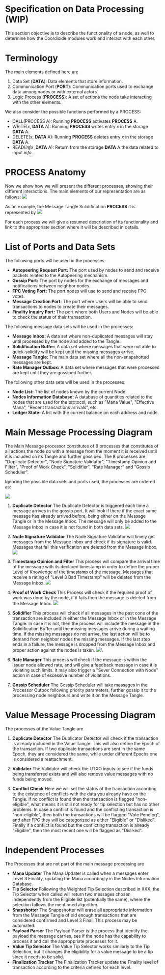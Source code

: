 # Specification on Data Processing (WIP)

This section objective is to describe the functionality of a node, as well to determine how the Coordicide modules work and interact with each other. 

# Terminology 

The main elements defined here are

1. Data Set (**DATA**): Data elements that store information.
2. Communication Port (**PORT**): Communication ports used to exchange data among nodes or with external actors.
3. Logic Process (**PROCESS**): A set of actions the node take interacting with the other elements. 



We also consider the possible functions performed by a PROCESS:

* CALL(PROCESS A): Running **PROCESS** activates  **PROCESS** A.
* WRITE($x$, **DATA** A): Running **PROCESS** writes entry $x$ in the storage **DATA** A.
* DELETE($x$, **DATA** A): Running **PROCESS** deletes entry $x$ in the storage **DATA** A.
* READ(*info* ,**DATA** A): Return from the storage **DATA** A the data related to input *info*.



# PROCESS Anatomy

Now we show how we will present the different processes, showing their different interactions. The main elements of our representation are as follows:
![](https://i.imgur.com/WuHlwWl.png)

As an example, the Message Tangle Solidification **PROCESS** it is represented by
![](https://i.imgur.com/YSjdBOP.png)

For each process we will give a resumed description of its functionality and link to the appropriate section where it will be described in details.

# List of Ports and Data Sets

The following ports will be used in the processes:

* **Autopeering Request Port:** The port used by nodes to send and receive packets related to the Autopeering mechanism. 
* **Gossip Port:** The port by nodes for the exchange of messages and notifications between neighbor nodes.
* **FPC Voting Port:** The port nodes will use to send and receive FPC votes.
* **Message Creation Port:** The port where Users will be able to send transactions to nodes to create their messages. 
* **Finality Inquiry Port:** The port where both Users and Nodes will be able to check the status of their transaction. 

The following message data sets will be used in the processes:
* **Message Inbox:** A data set where non-duplicated messages will stay until processed by the node and added to the Tangle. 
* **Solidification Buffer:** A data set where messages that were not able to quick-solidify will be kept until the missing messages arrive.
* **Message Tangle:** The main data set where all the non-snapshotted messages are kept. 
* **Rate Manager Outbox:** A data set where messages that were processed are kept until they are gossiped further. 

The following other data sets will be used in the processes:
* **Node List:** The list of nodes known by the current Node. 
* **Nodes Information Database:** A database of quantities related to the nodes that are used for the protocol, such as "Mana Value", "Effective Mana", "Recent transactions arrivals", etc. 
* **Ledger State:** A list with the current balance on each address and node. 


# Main Message Processing Diagram 

The Main Message processor constitutes of 8 processes that constitutes of all actions the node do with a message from the moment it is received until it is included on its Tangle and further gossiped. The 8 processes are: "Duplicate Detector", "Node Signature Validator", "Timestamp Opinion and Filter", "Proof of Work Check", "Solidifier", "Rate Manager" and "Gossip Scheduler".

Ignoring the possible data sets and ports used, the processes are ordered as:

![](https://i.imgur.com/xFjNlFd.png)


1. **Duplicate Detector**
The Duplicate Detector is triggered each time a message arrives in the gossip port. It will look if there if the exact same message has already arrived before, being either on the Message Tangle or in the Message Inbox. The message will only be added to the Message Inbox in case it is not found in both data sets.
![](https://i.imgur.com/5Ke3jId.png)

2. **Node Signature Validator**
The Node Signature Validator will timely get messages from the Message Inbox and check if its signature is valid. Messages that fail this verification are deleted from the Message Inbox.
![](https://i.imgur.com/mOrfhqz.png)

3. **Timestamp Opinion and Filter**
This process will compare the arrival time of the message with its declared timestamp in order to define the proper Level of Knowledge of the timestamp of the message. Messages that receive a rating of "Level 3 Bad Timestamp" will be deleted from the Message Inbox. 
![](https://i.imgur.com/lVa7H5L.png)

4. **Proof of Work Check**
This Process will check if the required proof of work was done by the node, if it fails then the message is deleted from the Message Inbox.
![](https://i.imgur.com/sn7UJFD.png)

5. **Solidifier**
This process will check if all messages in the past cone of the transaction are included in either the Message Inbox or in the Message Tangle. In case it is not, then the process will include the message in the Solidification Buffer until the missing messages arrive during a waiting time. If the missing messages do not arrive, the last action will be to demand from neighbor nodes the missing messages. If the last step ends in a failure, the message is dropped from the Message Inbox and proper action against the nodes is taken. 
![](https://i.imgur.com/YSjdBOP.png)\

6. **Rate Manager**
This process will check if the message is within the issuer node allowed rate, and will give a feedback message in case it is violating such limits. It may also trigger a "Sever Connection with Node" action in case of excessive number of violations.

8. **Gossip Scheduler**
The Gossip Scheduler will take messages in the Processor Outbox following priority parameters, further gossip it to the processing node neighbours and write it on the Message Tangle. 



# Value Message Processing Diagram 

The processes of the Value Tangle are 

1. **Duplicate Detector**
The Duplicator Detector will check if the transaction is already included in the Value Tangle. This will also define the Epoch of the transaction. If two duplicate transactions are sent in the same Epoch, they are considered the same, while under different Epochs one is considered a reattachment. 

2. **Validator**
The Validator will check the UTXO inputs to see if the funds being transferred exists and will also remove value messages with no funds being moved. 


3. **Conflict Check**
Here we will set the status of the transaction according to the existence of conflicts with the data you already have on the Tangle. If no conflict is found then the transaction is flagged "non-eligible", what means it is still not ready for tip selection but has no other problems. In case a conflict is found and the conflicting transaction is "non-eligible", then both the transactions will be flagged "Vote Pending", and after FPC they will be categorized as either "Eligible" or "Disliked". Finally if a conflict is found but the conflicting transaction is already "Eligible", then the most recent one will be flagged as "Disliked".


# Independent Processes

The Processes that are not part of the main message processing are

* **Mana Updater**
The Mana Updater is called when a messages enter Level 3 Finality, updating the Mana accordingly in the Nodes Information Database. 
* **Tip Selector**
Following the Weighted Tip Selection described in XXX, the Tip Selector when called will return two messages chosen independently from the Eligible list (potentially the same), where the selection follows the mentioned algorithm. 
* **Snapshotter**
The Snappshotter will erase all appropriatte information from the Message Tangle of old enough transactions that are considered confirmed and Level 3 Final. This process may be automated. 
* **Payload Parser**
The Payload Parser is the process that identify the payload the message carries, see if the node has the capability to process it and call the approppriate processes for it. 
* **Value Tip Selector**
The Value Tip Selector works similarly to the Tip Selection, but it changes the eligibility for a value message to be a tip since it needs to be solid.
* **Finalization Tracker**
The Finalization Tracker update the Finality level of transaction according to the criteria defined for each level. 



<!--stackedit_data:
eyJkaXNjdXNzaW9ucyI6eyJ1WnFsUlZyU3ViSGYxYzA4Ijp7In
RleHQiOiJUaGUgcG9ydCByZXNwb25zaWJsZSBmb3IgdGhlIHBh
Y2tldHMgbmVlZGVkIHRvIG5vZGVzIHRvIHVzZSB0aGUgQXV0b3
BlZXJpbmcgbWVj4oCmIiwic3RhcnQiOjE1MzUsImVuZCI6MTYx
Nn0sInVIcEs0akRGZG1nUVVYUXgiOnsic3RhcnQiOjI0MzAsIm
VuZCI6MjQ0NSwidGV4dCI6Im5vbi1zbmFwc2hvdHRlZCJ9LCJz
N1BuQmQ0aVpvOFByaEhTIjp7InN0YXJ0IjoyNzExLCJlbmQiOj
I3MzcsInRleHQiOiJOb2RlcyBJbmZvcm1hdGlvbiBEYXRhYmFz
ZSJ9LCJIMExjTTlYVVdXbVMwd1QwIjp7InN0YXJ0IjozMDE0LC
JlbmQiOjMyMTMsInRleHQiOiJUaGUgTWFpbiBNZXNzYWdlIHBy
b2Nlc3NvciBjb25zdGl0dXRlcyBvZiA3IHByb2Nlc3NlcyB0aG
F0IGNvbnN0aXR1dGVzIG9mIGFsbCBh4oCmIn0sImc2WkRTQjF4
dGY1UVRDMWciOnsic3RhcnQiOjMyODcsImVuZCI6MzMxNSwidG
V4dCI6IlRpbWVzdGFtcCBPcGluaW9uIGFuZCBGaWx0ZXIifSwi
ZjR0SDh6MUcxMmFmdE8weCI6eyJzdGFydCI6MzM0MiwiZW5kIj
ozMzUyLCJ0ZXh0IjoiU29saWRpZmllciJ9LCJKNXJWbTI0VW9J
ZmRBY0plIjp7InN0YXJ0IjozODU0LCJlbmQiOjM4OTAsInRleH
QiOiIhW10oaHR0cHM6Ly9pLmltZ3VyLmNvbS81S2UzaklkLnBu
ZykifSwiQ1czVTQ4S1daRVpkM04zVSI6eyJzdGFydCI6NDA4Ny
wiZW5kIjo0MTA4LCJ0ZXh0IjoiZnJvbSB0aGUgTWVzc2FnZSBJ
bmJvIn0sIk9idnNOak8waWFuY3psaWUiOnsic3RhcnQiOjQzMD
EsImVuZCI6NDMxOSwidGV4dCI6IkxldmVsIG9mIEtub3dsZWRn
ZSJ9LCJtOUptUHlwalRHRGtKN05nIjp7InN0YXJ0Ijo0NDUyLC
JlbmQiOjQ0ODcsInRleHQiOiIhW10oaHR0cHM6Ly9pLmltZ3Vy
LmNvbS9sVmE3SDVMLnBuZyJ9LCJqd0ExT3lKN3VnVm1lejR5Ij
p7InN0YXJ0Ijo0NjU3LCJlbmQiOjQ2OTMsInRleHQiOiIhW10o
aHR0cHM6Ly9pLmltZ3VyLmNvbS9zbjdVSkZELnBuZykifSwiYj
RhM2tJeVpsWlJPZFZLRiI6eyJzdGFydCI6NTE3NywiZW5kIjo1
MjQ0LCJ0ZXh0IjoiZnJvbSB0aGUgTWVzc2FnZSBJbmJveCBhbm
QgcHJvcGVyIGFjdGlvbiBhZ2FpbnN0IHRoZSBub2RlcyBpcyB0
YWtlbiJ9LCJmQWtLa1Z2U3VTUWxwclNnIjp7InN0YXJ0Ijo1ND
c4LCJlbmQiOjU1NTUsInRleHQiOiJTZXZlciBDb25uZWN0aW9u
IHdpdGggTm9kZVwiIGFjdGlvbiBpbiBjYXNlIG9mIGV4Y2Vzc2
l2ZSBudW1iZXIgb2YgdmlvbGF0aW9ucy4ifSwiNlNFQk1qZlpy
ZUNWSmFxZCI6eyJzdGFydCI6NTI5MCwiZW5kIjo1MzA0LCJ0ZX
h0IjoiKlJhdGUgTWFuYWdlcioifSwiRzFPd1p1QjNidHg1cmZx
ViI6eyJzdGFydCI6NTU2MiwiZW5kIjo1NTc4LCJ0ZXh0IjoiR2
9zc2lwIFNjaGVkdWxlciJ9LCJ0RklLdWk5eTBmNXJFcnZYIjp7
InN0YXJ0Ijo1ODA1LCJlbmQiOjU4MTIsInRleHQiOiJUaGUgcH
JvIn19LCJjb21tZW50cyI6eyIwT2MyWWZhdWl4djhTQ3JQIjp7
ImRpc2N1c3Npb25JZCI6InVacWxSVnJTdWJIZjFjMDgiLCJzdW
IiOiJnaDo1MTExMjYxOCIsInRleHQiOiJ0aGUgcG9ydCBmb3Ig
YXV0b3BlZXJpbmcgcHJvdG9jb2wvcmVxdWVzdHM/IERvbiB0IH
VuZGVyc3RhbmQgd2hhdCB0aGUgZGVjaXNpb24gb24gIHdobyB0
byBjb25uZWN0IGhhcyB0byB0byB3aXRoIHRoZSBwb3J0LiIsIm
NyZWF0ZWQiOjE1OTU0MjA5Nzc1NTR9LCIzY0FFVzJmcHR0VUZx
bzBOIjp7ImRpc2N1c3Npb25JZCI6InVacWxSVnJTdWJIZjFjMD
giLCJzdWIiOiJnaDo2ODI1MDM1MCIsInRleHQiOiJJIHRyaWVk
IHRvIGdpdmUgYSBiZXR0ZXIgd29yZGluZywgdGhlIG9sZCBvbm
Ugd2FzIGF3ZnVsLiIsImNyZWF0ZWQiOjE1OTU0NDQxMTExNDJ9
LCJ1MldQdjBOWk9UNGpST2NoIjp7ImRpc2N1c3Npb25JZCI6In
VacWxSVnJTdWJIZjFjMDgiLCJzdWIiOiJnaDo1MTExMjYxOCIs
InRleHQiOiJzbyBpdHMgdGhlIHNhbWUgcG9ydCBmb3Igc2VuZG
luZyBhbmQgcmVxdWVzdGluZy4gSWYgeWVzIHBlcmhhcHMganVz
dCBjYWxsIGlzdCBBdXRvcGVlcmluZyBQb3J0IiwiY3JlYXRlZC
I6MTU5NTUwMDU4NjEyMn0sImg2TnVCREk0cE5uNkpqREMiOnsi
ZGlzY3Vzc2lvbklkIjoidUhwSzRqREZkbWdRVVhReCIsInN1Yi
I6ImdoOjUxMTEyNjE4IiwidGV4dCI6ImRlZmluZSBzbmFwc2hv
dCBzb21ld2hlcmUiLCJjcmVhdGVkIjoxNTk1NTAwNzAyOTU1fS
wiaVQ2VU80RVV0cDR1cGFnVyI6eyJkaXNjdXNzaW9uSWQiOiJz
N1BuQmQ0aVpvOFByaEhTIiwic3ViIjoiZ2g6NTExMTI2MTgiLC
J0ZXh0IjoianVzdCBcIk5vZGUgRGF0YWJhc2VcIj8iLCJjcmVh
dGVkIjoxNTk1NTAwODEwNTM1fSwiVFFIbHowV1A3VlpPZTJwSy
I6eyJkaXNjdXNzaW9uSWQiOiJIMExjTTlYVVdXbVMwd1QwIiwi
c3ViIjoiZ2g6NTExMTI2MTgiLCJ0ZXh0IjoiVGhlIE1haW4gTW
Vzc2FnZSBwcm9jZXNzb3IgaXMgZGl2aWRlZCBpbnRvIDcgc3Vi
LXByb2Nlc3NlczsgY292ZXJpbmcgYWxsIGFjdGlvbnMgYSBub2
RlIGhhcyB0byBwZXJmb3JtIGluIG9yZGVyIHRvIHNlbmQgYSBt
ZXNzYWdlID8iLCJjcmVhdGVkIjoxNTk1NTAwOTc5MTQyfSwiZE
ZKTG5ndHJpUzZqdzFqOCI6eyJkaXNjdXNzaW9uSWQiOiJIMExj
TTlYVVdXbVMwd1QwIiwic3ViIjoiZ2g6NTExMTI2MTgiLCJ0ZX
h0IjoiNy0+OCIsImNyZWF0ZWQiOjE1OTU1MDEwMDczODN9LCJE
SlVIUWJmZzBWTDM4emY5Ijp7ImRpc2N1c3Npb25JZCI6Imc2Wk
RTQjF4dGY1UVRDMWciLCJzdWIiOiJnaDo1MTExMjYxOCIsInRl
eHQiOiJUaW1lc3RhbXAgY2hlY2s/IiwiY3JlYXRlZCI6MTU5NT
UwMTAzMTI4N30sIlg3VWRVR2h0dUE4VGZPenIiOnsiZGlzY3Vz
c2lvbklkIjoiZjR0SDh6MUcxMmFmdE8weCIsInN1YiI6ImdoOj
UxMTEyNjE4IiwidGV4dCI6Im9yIE1UIFNvbGlkaWZpZXI/Iiwi
Y3JlYXRlZCI6MTU5NTUwMTA1NjQyNH0sIlpmSUJrN3VWMDd5WE
ZoeWQiOnsiZGlzY3Vzc2lvbklkIjoiSjVyVm0yNFVvSWZkQWNK
ZSIsInN1YiI6ImdoOjUxMTEyNjE4IiwidGV4dCI6IldoeSBEZW
xldGUgaW4gTWVzc2FnZSBJbmJveD8iLCJjcmVhdGVkIjoxNTk1
NTAxMjA2NDYwfSwiOGtjYXp4eTlqTDcxV1VEYSI6eyJkaXNjdX
NzaW9uSWQiOiJDVzNVNDhLV1pFWmQzTjNVIiwic3ViIjoiZ2g6
NTExMTI2MTgiLCJ0ZXh0IjoiYWRkIFwiREVMRVRFIE1lc3NhZ2
UgSW5ib3hcIiIsImNyZWF0ZWQiOjE1OTU1MDEzODQzNjZ9LCJR
QTg4SldXVUZJbG1UcTFIIjp7ImRpc2N1c3Npb25JZCI6IkNXM1
U0OEtXWkVaZDNOM1UiLCJzdWIiOiJnaDo1MTExMjYxOCIsInRl
eHQiOiJPbmNlIGEgbWVzc2FnZSBpcyBkZWxldGVkIGZyb20gSW
5ib3gsIGdvc3NpcCBtaWdodCBwdXQgaXQgdGhlcmUgeWV0IGFu
b3RoZXIgdGltZSA/IiwiY3JlYXRlZCI6MTU5NTUwMTQzNjAzNn
0sIlZTV0pRell3ejc1eFZkaEEiOnsiZGlzY3Vzc2lvbklkIjoi
T2J2c05qTzBpYW5jemxpZSIsInN1YiI6ImdoOjUxMTEyNjE4Ii
widGV4dCI6ImludHJvZHVjZSBsaW5rIHRvIERlZmluaXRpb24i
LCJjcmVhdGVkIjoxNTk1NTAxNDc0ODQ5fSwiVzVHN1hjZk5Cdm
tIUGFWeSI6eyJkaXNjdXNzaW9uSWQiOiJtOUptUHlwalRHRGtK
N05nIiwic3ViIjoiZ2g6NTExMTI2MTgiLCJ0ZXh0IjoiTWlzc2
luZyBERUxFVEUgTWVzc2FnZSBJTkJPWCwiLCJjcmVhdGVkIjox
NTk1NTAxNTQ2MDM3fSwiNHllQW44VFlVUkJzcHpEeCI6eyJkaX
NjdXNzaW9uSWQiOiJtOUptUHlwalRHRGtKN05nIiwic3ViIjoi
Z2g6NTExMTI2MTgiLCJ0ZXh0IjoiQW5kIFJFQUQiLCJjcmVhdG
VkIjoxNTk1NTAxNjYxNjIzfSwidTNXc1YydGlEZEE4bllORSI6
eyJkaXNjdXNzaW9uSWQiOiJqd0ExT3lKN3VnVm1lejR5Iiwic3
ViIjoiZ2g6NTExMTI2MTgiLCJ0ZXh0IjoiV3JvbmcgREIgb3Bl
cmF0aW9uOyBSRUFEL0RFTEVURSBNZXNzYWdlIEluYm94IiwiY3
JlYXRlZCI6MTU5NTUwMTcyOTY3MH0sIjJBYk9hbVNHNzk3V0ND
cm0iOnsiZGlzY3Vzc2lvbklkIjoiYjRhM2tJeVpsWlJPZFZLRi
IsInN1YiI6ImdoOjUxMTEyNjE4IiwidGV4dCI6ImFkZCB0aGVz
ZSBhY3Rpb24gdG8gZmlndXJlIiwiY3JlYXRlZCI6MTU5NTUwMT
gyMTU2MH0sIkxLbkdBWW4yTDZBQVFGWUYiOnsiZGlzY3Vzc2lv
bklkIjoiZkFrS2tWdlN1U1FscHJTZyIsInN1YiI6ImdoOjUxMT
EyNjE4IiwidGV4dCI6InlvdSBtZWFuIGRyb3BwaW5nIHRoZSBu
b2RlPyIsImNyZWF0ZWQiOjE1OTU1MDIwMDI5NjB9LCJhck9UTz
R4TFVDTUpnSVJXIjp7ImRpc2N1c3Npb25JZCI6IjZTRUJNamZa
cmVDVkphcWQiLCJzdWIiOiJnaDo1MTExMjYxOCIsInRleHQiOi
JBZGQgRmlndXJlIiwiY3JlYXRlZCI6MTU5NTUwMjAyMjU1MH0s
IjFhVmlDQnJNQ0RZQ0VvdWYiOnsiZGlzY3Vzc2lvbklkIjoiRz
FPd1p1QjNidHg1cmZxViIsInN1YiI6ImdoOjUxMTEyNjE4Iiwi
dGV4dCI6IkFkZCBGaWd1cmUiLCJjcmVhdGVkIjoxNTk1NTAyMD
UwMDQ5fSwiMXlSeDhlVzlmeUh6TndsYyI6eyJkaXNjdXNzaW9u
SWQiOiJ0RklLdWk5eTBmNXJFcnZYIiwic3ViIjoiZ2g6NTExMT
I2MTgiLCJ0ZXh0IjoiQWxsIHRoaXMgY29tZSBhZnRlciB0aGUg
TWFpbiBNZXNzYWdlIFByb2MgRGlhZy4gVGhpcyBzaG91bGQgYm
Ugc2FpZCBleHBsaWN0bHkiLCJjcmVhdGVkIjoxNTk1NTAyMjg2
MTI4fX0sImhpc3RvcnkiOlstMTA3NjEyNzQyNSwxOTczMTgxMD
YzLC0xNTgxOTUxODExLC02NDQyMDI4MjgsLTE3NTI0NzY3Nyw4
OTAzNTYzNDksLTY3NjY0NTIxOV19
-->